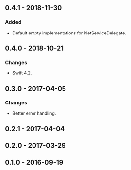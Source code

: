 ## 0.4.1 - 2018-11-30
### Added
- Default empty implementations for NetServiceDelegate.

## 0.4.0 - 2018-10-21
### Changes
- Swift 4.2.

## 0.3.0 - 2017-04-05
### Changes
- Better error handling.

## 0.2.1 - 2017-04-04

## 0.2.0 - 2017-03-29

## 0.1.0 - 2016-09-19

